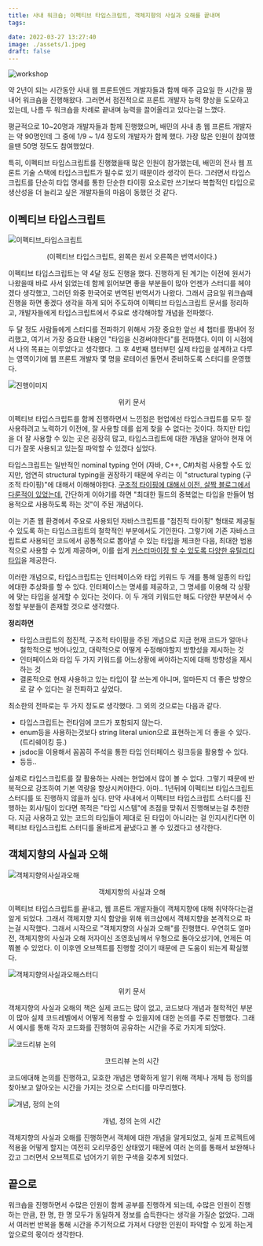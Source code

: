 ```yaml
---
title: 사내 워크숍; 이펙티브 타입스크립트, 객체지향의 사실과 오해를 끝내며
tags:

date: 2022-03-27 13:27:40
image: ./assets/1.jpeg
draft: false
---
```


![workshop](./assets/1.jpeg)

약 2년이 되는 시간동안 사내 웹 프론트엔드 개발자들과 함께 매주 금요일 한 시간을 짬내어 워크숍을 진행해왔다. 그러면서 점진적으로 프론트 개발자 능력 향상을 도모하고 있는데, 나름 두 워크숍을 차례로 끝내며 능력을 끌어올리고 있다는걸 느꼈다.

평균적으로 10~20명과 개발자들과 함께 진행했으며, 배민의 사내 총 웹 프론트 개발자는 약 90명인데 그 중에 1/9 ~ 1/4 정도의 개발자가 함께 했다. 가장 많은 인원이 참여했을땐 50명 정도도 참여했었다.

특히, 이펙티브 타입스크립트를 진행했을때 많은 인원이 참가했는데, 배민의 전사 웹 프론트 기술 스택에 타입스크립트가 필수로 있기 때문이라 생각이 든다. 그러면서 타입스크립트를 단순히 타입 명세를 통한 단순한 타이핑 요소로만 쓰기보다 복합적인 타입으로 생산성을 더 늘리고 싶은 개발자들의 마음이 동했던 것 같다.

## 이펙티브 타입스크립트

![이펙티브_타입스크립트](./assets/2.png)

<center>(이펙티브 타입스크립트, 왼쪽은 원서 오른쪽은 번역서이다.)</center>

이펙티브 타입스크립트는 약 4달 정도 진행을 했다. 진행하게 된 계기는 이전에 원서가 나왔을때 바로 사서 읽었는데 함께 읽어보면 좋을 부분들이 많아 언젠가 스터디를 헤야겠다 생각했고, 그러던 와중 한국어로 번역된 번역서가 나왔다. 그래서 금요일 워크숍때 진행을 하면 좋겠다 생각을 하게 되어 주도하여 이펙티브 타입스크립트 문서를 정리하고, 개발자들에게 타입스크립트에서 주요로 생각해야할 개념을 전파했다.

두 달 정도 사람들에게 스터디를 전파하기 위해서 가장 중요한 앞선 세 챕터를 짬내어 정리했고, 여기서 가장 중요한 내용인 "타입을 신경써야한다"를 전파했다. 이미 이 시점에서 나의 목표는 이루었다고 생각했다. 그 후 4번째 챕터부턴 실제 타입을 설계하고 다루는 영역이기에 웹 프론트 개발자 몇 명을 로테이션 돌면서 준비하도록 스터디를 운영했다.

![진행이미지](./assets/3.png)

<center>위키 문서</center>

이펙티브 타입스크립트를 함께 진행하면서 느낀점은 현업에선 타입스크립트를 모두 잘 사용하려고 노력하기 이전에, 잘 사용할 데를 쉽게 찾을 수 없다는 것이다. 하지만 타입을 더 잘 사용할 수 있는 곳은 굉장히 많고, 타입스크립트에 대한 개념을 알아야 현재 어디가 잘못 사용되고 있는질 파악할 수 있겠다 싶었다.

타입스크립트는 일반적인 nominal typing 언어 (자바, C++, C#)처럼 사용할 수도 있지만, 엄연히 structural typing을 권장하기 때문에 우리는 이 "structural typing (구조적 타이핑)"에 대해서 이해해야한다. [구조적 타이핑에 대해서 이전, 살짝 블로그에서 다룬적이 있었는데](https://vallista.kr/%EB%8D%95-%ED%83%80%EC%9D%B4%ED%95%91%EA%B3%BC-%EA%B5%AC%EC%A1%B0%EC%A0%81-%ED%83%80%EC%9D%B4%ED%95%91/), 간단하게 이야기를 하면 "최대한 필드의 중복없는 타입을 만들어 범용적으로 사용하도록 하는 것"이 주된 개념이다.

이는 기존 웹 환경에서 주요로 사용되던 자바스크립트를 "점진적 타이핑" 형태로 제공될 수 있도록 하는 타입스크립트의 철학적인 부분에서도 기인한다. 그렇기에 기존 자바스크립트로 사용되던 코드에서 공통적으로 뽑아낼 수 있는 타입을 체크한 다음, 최대한 범용적으로 사용할 수 있게 제공하며, 이를 쉽게 [커스터마이징 할 수 있도록 다양한 유틸리티 타입](https://www.typescriptlang.org/ko/docs/handbook/utility-types.html)을 제공한다.

이러한 개념으로, 타입스크립트는 인터페이스와 타입 키워드 두 개를 통해 일종의 타입에대한 추상화를 할 수 있다. 인터페이스는 명세를 제공하고, 그 명세를 이용해 각 상황에 맞는 타입을 설게할 수 있다는 것이다. 이 두 개의 키워드만 해도 다양한 부분에서 수정할 부분들이 존재할 것으로 생각했다.

**정리하면**

- 타입스크립트의 점진적, 구조적 타이핑을 주된 개념으로 지금 현재 코드가 얼마나 철학적으로 벗어나있고, 대략적으로 어떻게 수정해야할지 방향성을 제시하는 것
- 인터페이스와 타입 두 가지 키워드를 어느상황에 써야하는지에 대해 방향성을 제시하는 것
- 결론적으로 현재 사용하고 있는 타입이 잘 쓰는게 아니며, 얼마든지 더 좋은 방향으로 갈 수 있다는 걸 전파하고 싶었다.

최소한의 전파로는 두 가지 정도로 생각했다. 그 외의 것으로는 다음과 같다.

- 타입스크립트는 런타임에 코드가 포함되지 않는다.
- enum등을 사용하는것보다 string literal union으로 표현하는게 더 좋을 수 있다. (트리쉐이킹 등.)
- jsdoc을 이용해서 꼼꼼히 주석을 통한 타입 인터페이스 링크등을 활용할 수 있다.
- 등등..

실제로 타입스크립트를 잘 활용하는 사례는 현업에서 많이 볼 수 없다. 그렇기 때문에 반복적으로 강조하여 기본 역량을 향상시켜야한다. 아마.. 1년뒤에 이펙티브 타입스크립트 스터디를 또 진행하지 않을까 싶다. 만약 사내에서 이펙티브 타입스크립트 스터디를 진행하는 회사/팀이 있다면 목적은 "타입 시스템"에 초점을 맞춰서 진행해보는걸 추천한다. 지금 사용하고 있는 코드의 타입들이 제대로 된 타입이 아니라는 걸 인지시킨다면 이펙티브 타입스크립트 스터디를 올바르게 끝냈다고 볼 수 있겠다고 생각한다.

## 객체지향의 사실과 오해

![객체지향의사실과오해](./assets/4.png)

<center>객체지향의 사실과 오해</center>

이펙티브 타입스크립트를 끝내고, 웹 프론트 개발자들이 객체지향에 대해 취약하다는걸 알게 되었다. 그래서 객체지향 지식 함양을 위해 워크샵에서 객체지향을 본격적으로 파는걸 시작했다. 그래서 시작으로 "객체지향의 사실과 오해"를 진행했다. 우연히도 얼마전, 객체지향의 사실과 오해 저자이신 조영호님께서 우형으로 돌아오셨기에, 언제든 여쭤볼 수 있었다. 이 이후엔 오브젝트를 진행할 것이기 때문에 큰 도움이 되는게 확실했다.

![객체지향의사실과오해스터디](./assets/5.png)

<center>위키 문서</center>

객체지향의 사실과 오해의 책은 실제 코드는 많이 없고, 코드보다 개념과 철학적인 부분이 많아 실제 코드레벨에서 어떻게 적용할 수 있을지에 대한 논의를 주로 진행했다. 그래서 예시를 통해 각자 코드화를 진행하여 공유하는 시간을 주로 가지게 되었다.

![코드리뷰 논의](./assets/6.png)

<center>코드리뷰 논의 시간</center>

코드에대해 논의를 진행하고, 모호한 개념은 명확하게 알기 위해 객체나 개체 등 정의를 찾아보고 알아오는 시간을 가지는 것으로 스터디를 마무리했다.

![개념, 정의 논의](./assets/7.png)

<center>개념, 정의 논의 시간</center>

객체지향의 사실과 오해를 진행하면서 객체에 대한 개념을 알게되었고, 실제 프로젝트에 적용을 어떻게 할지는 여전히 오리무중인 상태였기 때문에 여러 논의를 통해서 보완해나갔고 그러면서 오브젝트로 넘어가기 위한 구색을 갖추게 되었다.

## 끝으로

워크숍을 진행하면서 수많은 인원이 함께 공부를 진행하게 되는데, 수많은 인원이 진행하는 만큼, 한 명, 한 명 모두가 동일하게 정보를 습득한다는 생각을 가질순 없었다. 그래서 여러번 반복을 통해 시간을 주기적으로 가져서 다양한 인원이 파악할 수 있게 하는게 앞으로의 몫이라 생각한다.
